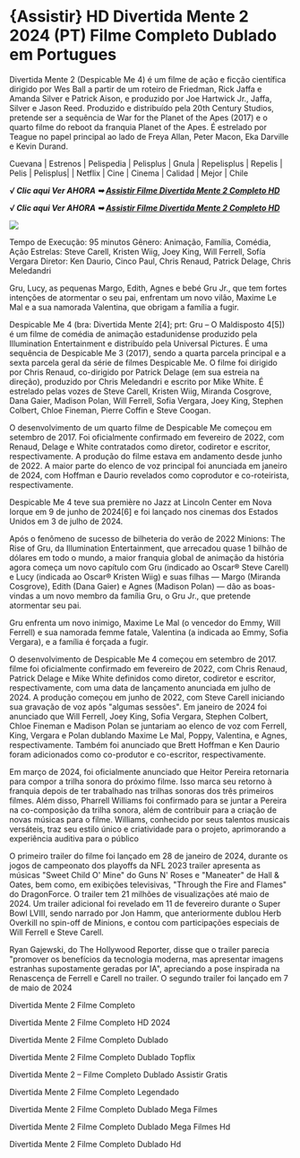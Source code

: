 <H1>{Assistir} HD Divertida Mente 2 2024 (PT) Filme Completo Dublado em Portugues </H1>

Divertida Mente 2 (Despicable Me 4) é um filme de ação e ficção científica dirigido por Wes Ball a partir de um roteiro de Friedman, Rick Jaffa e Amanda Silver e Patrick Aison, e produzido por Joe Hartwick Jr., Jaffa, Silver e Jason Reed. Produzido e distribuído pela 20th Century Studios, pretende ser a sequência de War for the Planet of the Apes (2017) e o quarto filme do reboot da franquia Planet of the Apes. É estrelado por Teague no papel principal ao lado de Freya Allan, Peter Macon, Eka Darville e Kevin Durand.

Cuevana | Estrenos | Pelispedia | Pelisplus | Gnula | Repelisplus | Repelis | Pelis | Pelisplus| | Netflix | Cine | Cinema | Calidad | Mejor | Chile

<p><b><I>√ Clic aqui Ver AHORA ➥ <a href="https://t.co/6FXpiZQp15" rel="noopener">Assistir Filme Divertida Mente 2 Completo HD</a></I></b></p>

<p><b><I>√ Clic aqui Ver AHORA ➥ <a href="https://t.co/6FXpiZQp15" rel="noopener">Assistir Filme Divertida Mente 2 Completo HD</a></I></b></p>

<img src="https://prod-ripcut-delivery.disney-plus.net/v1/variant/disney/E2FC881087001883E21FDB1B7D022BFECE0C35CF1ECD2F634CA90DDEBC679284/scale?width=1200&amp;aspectRatio=1.78&amp;format=webp" />

Tempo de Execução: 95 minutos Gênero: Animação, Família, Comédia, Ação Estrelas: Steve Carell, Kristen Wiig, Joey King, Will Ferrell, Sofía Vergara Diretor: Ken Daurio, Cinco Paul, Chris Renaud, Patrick Delage, Chris Meledandri

Gru, Lucy, as pequenas Margo, Edith, Agnes e bebé Gru Jr., que tem fortes intenções de atormentar o seu pai, enfrentam um novo vilão, Maxime Le Mal e a sua namorada Valentina, que obrigam a família a fugir.

Despicable Me 4 (bra: Divertida Mente 2[4]; prt: Gru – O Maldisposto 4[5]) é um filme de comédia de animação estadunidense produzido pela Illumination Entertainment e distribuído pela Universal Pictures. É uma sequência de Despicable Me 3 (2017), sendo a quarta parcela principal e a sexta parcela geral da série de filmes Despicable Me. O filme foi dirigido por Chris Renaud, co-dirigido por Patrick Delage (em sua estreia na direção), produzido por Chris Meledandri e escrito por Mike White. É estrelado pelas vozes de Steve Carell, Kristen Wiig, Miranda Cosgrove, Dana Gaier, Madison Polan, Will Ferrell, Sofia Vergara, Joey King, Stephen Colbert, Chloe Fineman, Pierre Coffin e Steve Coogan.

O desenvolvimento de um quarto filme de Despicable Me começou em setembro de 2017. Foi oficialmente confirmado em fevereiro de 2022, com Renaud, Delage e White contratados como diretor, codiretor e escritor, respectivamente. A produção do filme estava em andamento desde junho de 2022. A maior parte do elenco de voz principal foi anunciada em janeiro de 2024, com Hoffman e Daurio revelados como coprodutor e co-roteirista, respectivamente.

Despicable Me 4 teve sua première no Jazz at Lincoln Center em Nova Iorque em 9 de junho de 2024[6] e foi lançado nos cinemas dos Estados Unidos em 3 de julho de 2024.

Após o fenômeno de sucesso de bilheteria do verão de 2022 Minions: The Rise of Gru, da Illumination Entertainment, que arrecadou quase 1 bilhão de dólares em todo o mundo, a maior franquia global de animação da história agora começa um novo capítulo com Gru (indicado ao Oscar® Steve Carell) e Lucy (indicada ao Oscar® Kristen Wiig) e suas filhas — Margo (Miranda Cosgrove), Edith (Dana Gaier) e Agnes (Madison Polan) — dão as boas-vindas a um novo membro da família Gru, o Gru Jr., que pretende atormentar seu pai.

Gru enfrenta um novo inimigo, Maxime Le Mal (o vencedor do Emmy, Will Ferrell) e sua namorada femme fatale, Valentina (a indicada ao Emmy, Sofia Vergara), e a família é forçada a fugir.

O desenvolvimento de Despicable Me 4 começou em setembro de 2017. filme foi oficialmente confirmado em fevereiro de 2022, com Chris Renaud, Patrick Delage e Mike White definidos como diretor, codiretor e escritor, respectivamente, com uma data de lançamento anunciada em julho de 2024. A produção começou em junho de 2022, com Steve Carell iniciando sua gravação de voz após "algumas sessões". Em janeiro de 2024 foi anunciado que Will Ferrell, Joey King, Sofia Vergara, Stephen Colbert, Chloe Fineman e Madison Polan se juntariam ao elenco de voz com Ferrell, King, Vergara e Polan dublando Maxime Le Mal, Poppy, Valentina, e Agnes, respectivamente. Também foi anunciado que Brett Hoffman e Ken Daurio foram adicionados como co-produtor e co-escritor, respectivamente.

Em março de 2024, foi oficialmente anunciado que Heitor Pereira retornaria para compor a trilha sonora do próximo filme. Isso marca seu retorno à franquia depois de ter trabalhado nas trilhas sonoras dos três primeiros filmes. Além disso, Pharrell Williams foi confirmado para se juntar a Pereira na co-composição da trilha sonora, além de contribuir para a criação de novas músicas para o filme. Williams, conhecido por seus talentos musicais versáteis, traz seu estilo único e criatividade para o projeto, aprimorando a experiência auditiva para o público

O primeiro trailer do filme foi lançado em 28 de janeiro de 2024, durante os jogos de campeonato dos playoffs da NFL 2023 trailer apresenta as músicas "Sweet Child O' Mine" do Guns N' Roses e "Maneater" de Hall & Oates, bem como, em exibições televisivas, "Through the Fire and Flames" do DragonForce. O trailer tem 21 milhões de visualizações até maio de 2024. Um trailer adicional foi revelado em 11 de fevereiro durante o Super Bowl LVIII, sendo narrado por Jon Hamm, que anteriormente dublou Herb Overkill no spin-off de Minions, e contou com participações especiais de Will Ferrell e Steve Carell.

Ryan Gajewski, do The Hollywood Reporter, disse que o trailer parecia "promover os benefícios da tecnologia moderna, mas apresentar imagens estranhas supostamente geradas por IA", apreciando a pose inspirada na Renascença de Ferrell e Carell no trailer. O segundo trailer foi lançado em 7 de maio de 2024

Divertida Mente 2 Filme Completo

Divertida Mente 2 Filme Completo HD 2024

Divertida Mente 2 Filme Completo Dublado

Divertida Mente 2 Filme Completo Dublado Topflix

Divertida Mente 2 – Filme Completo Dublado Assistir Gratis

Divertida Mente 2 Filme Completo Legendado

Divertida Mente 2 Filme Completo Dublado Mega Filmes

Divertida Mente 2 Filme Completo Dublado Mega Filmes Hd

Divertida Mente 2 Filme Completo Dublado Hd
